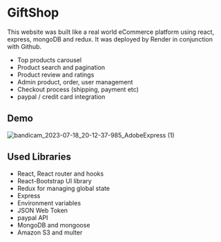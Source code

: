 # GiftShop

This website was built like a real world eCommerce platform using react, express, mongoDB and redux.
It was deployed by Render in conjunction with Github.

- Top products carousel
- Product search and pagination
- Product review and ratings
- Admin product, order, user management
- Checkout process (shipping, payment etc)
- paypal / credit card integration

## Demo

![bandicam_2023-07-18_20-12-37-985_AdobeExpress (1)](https://github.com/jing54321/GiftShop/assets/75094086/14c0387d-d32f-4078-95ca-2f4087ade44e)

## Used Libraries

- React, React router and hooks
- React-Bootstrap UI library
- Redux for managing global state
- Express
- Environment variables
- JSON Web Token
- paypal API
- MongoDB and mongoose
- Amazon S3 and multer
